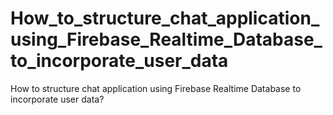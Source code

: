 # How_to_structure_chat_application_using_Firebase_Realtime_Database_to_incorporate_user_data
How to structure chat application using Firebase Realtime Database to incorporate user data?
